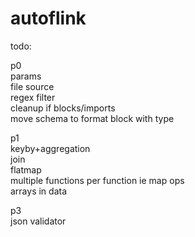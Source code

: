 # autoflink

todo:  

p0  
params  
file source  
regex filter  
cleanup if blocks/imports  
move schema to format block with type

p1  
keyby+aggregation  
join  
flatmap  
multiple functions per function ie map ops  
arrays in data

p3  
json validator  